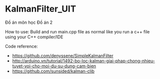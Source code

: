 # KalmanFilter_UIT
Đồ án môn học Đồ án 2

How to use: Build and run main.cpp file as normal like you run a c++ file using your C++ compiler/IDE

Code reference:
- https://github.com/denyssene/SimpleKalmanFilter
- http://arduino.vn/tutorial/1492-bo-loc-kalman-giai-phap-chong-nhieu-tuyet-voi-cho-moi-du-su-dung-cam-bien
- https://github.com/sunsided/kalman-clib
